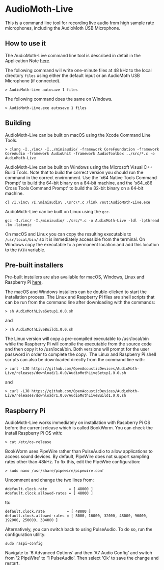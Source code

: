 # AudioMoth-Live #

This is a command line tool for recording live audio from high sample rate microphones, including the AudioMoth USB Microphone.

## How to use it ##

The AudioMoth-Live command line tool is described in detail in the Application Note [here](https://github.com/OpenAcousticDevices/Application-Notes/blob/master/Using_the_AudioMoth_Live_App_with_the_AudioMoth_USB_Microphone/Using_the_AudioMoth_Live_App_with_the_AudioMoth_USB_Microphone.pdf).

The following command will write one-minute files at 48 kHz to the local directory `files` using either the default input or an AudioMoth USB Microphone (if connected).

```
> AudioMoth-Live autosave 1 files
```

The following command does the same on Windows.

```
> AudioMoth-Live.exe autosave 1 files
```

## Building ##

AudioMoth-Live can be built on macOS using the Xcode Command Line Tools.

```
> clang -I../inc/ -I../miniaudio/ -framework CoreFoundation -framework CoreAudio -framework AudioUnit -framework AudioToolbox ../src/*.c -o AudioMoth-Live 
```

AudioMoth-Live can be built on Windows using the Microsoft Visual C++ Build Tools. Note that to build the correct version you should run the command in the correct environment. Use the 'x64 Native Tools Command Prompt' to build the 64-bit binary on a 64-bit machine, and the 'x64_x86 Cross Tools Command Prompt' to build the 32-bit binary on a 64-bit machine.

```
cl /I.\inc\ /I.\miniaudio\ .\src\*.c /link /out:AudioMoth-Live.exe
```

AudioMoth-Live can be built on Linux using the `gcc`.

```
gcc -I./inc/ -I./miniaudio/ ./src/*.c -o AudioMoth-Live -ldl -lpthread -lm -latomic
```

On macOS and Linux you can copy the resulting executable to `/usr/local/bin/` so it is immediately accessible from the terminal. On Windows copy the executable to a permanent location and add this location to the `PATH` variable.

## Pre-built installers ##

Pre-built installers are also available for macOS, Windows, Linux and Raspberry Pi [here](https://github.com/OpenAcousticDevices/AudioMoth-Live/releases/tag/1.0.0).

The macOS and Windows installers can be double-clicked to start the installation process. The Linux and Raspberry Pi files are shell scripts that can be run from the command line after downloading with the commands:
​
```
> sh AudioMothLiveSetup1.0.0.sh
```

and

```
> sh AudioMothLiveBuild1.0.0.sh
```

The Linux version will copy a pre-compiled executable to /usr/local/bin while the Raspberry Pi will compile the executable from the source code and then copy it to /usr/local/bin. Both versions will prompt for the user password in order to complete the copy.
​
The Linux and Raspberry Pi shell scripts can also be downloaded directly from the command line with:
​
```
> curl -LJO https://github.com/OpenAcousticDevices/AudioMoth-Live/releases/download/1.0.0/AudioMothLiveSetup1.0.0.sh
```

and
​
```
> curl -LJO https://github.com/OpenAcousticDevices/AudioMoth-Live/releases/download/1.0.0/AudioMothLiveBuild1.0.0.sh
```

## Raspberry Pi ##

AudioMoth-Live works immediately on installation with Raspberry Pi OS before the current release which is called BookWorm. You can check the install Raspberry Pi OS with:

```
> cat /etc/os-release
```

BookWorm uses PipeWire rather than PulseAudio to allow applications to access sound devices. By default, PipeWire does not support sampling rates other than 48kHz. To fix this, edit the PipeWire configuration:

```
> sudo nano /usr/share/pipewire/pipewire.conf
```

Uncomment and change the two lines from:

```
#default.clock.rate          = [ 48000 ] 
#default.clock.allowed-rates = [ 48000 ] 
```

to:

```
default.clock.rate          = [ 48000 ] 
default.clock.allowed-rates = [ 8000, 16000, 32000, 48000, 96000, 192000, 250000, 384000 ] 
```

Alternatively, you can switch back to using PulseAudio. To do so, run the configuration utility:

```
sudo raspi-config
```

Navigate to '6 Advanced Options' and then 'A7 Audio Config' and switch from '2 PipeWire' to '1 PulseAudio'. Then select 'Ok' to save the change and restart.

